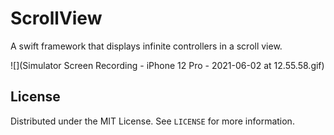 # ScrollView

A swift framework that displays infinite controllers in a scroll view.

![](Simulator Screen Recording - iPhone 12 Pro - 2021-06-02 at 12.55.58.gif)

## License

Distributed under the MIT License. See `LICENSE` for more information.
